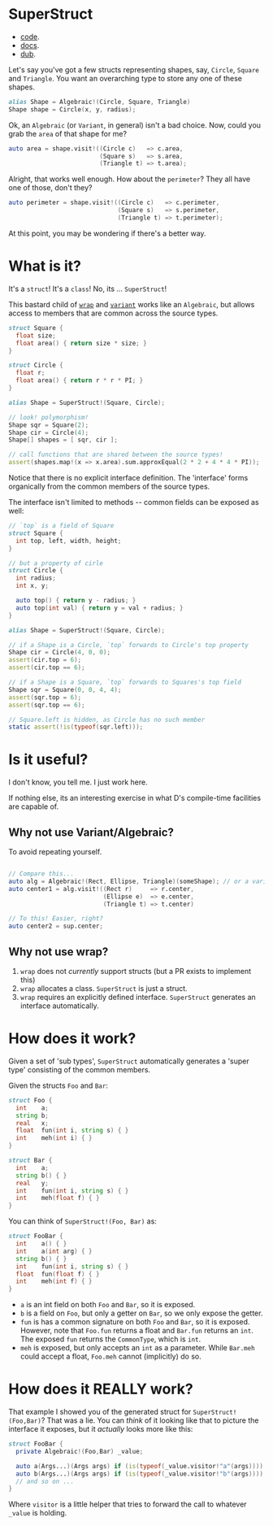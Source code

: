 SuperStruct
===

- [code](http://github.com/rcorre/superstruct).
- [docs](http://rcorre.github.io/superstruct).
- [dub](http://code.dlang.org/packages/superstruct).

Let's say you've got a few structs representing shapes, say, `Circle`, `Square`
and `Triangle`. You want an overarching type to store any one of these shapes.

```d
alias Shape = Algebraic!(Circle, Square, Triangle)
Shape shape = Circle(x, y, radius);
```

Ok, an `Algebraic` (or `Variant`, in general) isn't a bad choice. Now, could you 
grab the `area` of that shape for me?

```d
auto area = shape.visit!((Circle c)   => c.area,
                         (Square s)   => s.area,
                         (Triangle t) => t.area);
```

Alright, that works well enough. How about the `perimeter`? They all have one of
those, don't they?

```d
auto perimeter = shape.visit!((Circle c)   => c.perimeter,
                              (Square s)   => s.perimeter,
                              (Triangle t) => t.perimeter);
```

At this point, you may be wondering if there's a better way.

# What is it?

It's a `struct`! It's a `class`! No, its ...  `SuperStruct`!

This bastard child of
[`wrap`](http://dlang.org/phobos/std_typecons.html#.wrap) and
[`variant`](http://dlang.org/phobos/std_variant.html)
works like an `Algebraic`, but allows access to members that are common across
the source types.

```d
struct Square {
  float size;
  float area() { return size * size; }
}

struct Circle {
  float r;
  float area() { return r * r * PI; }
}

alias Shape = SuperStruct!(Square, Circle);

// look! polymorphism!
Shape sqr = Square(2);
Shape cir = Circle(4);
Shape[] shapes = [ sqr, cir ];

// call functions that are shared between the source types!
assert(shapes.map!(x => x.area).sum.approxEqual(2 * 2 + 4 * 4 * PI));
```

Notice that there is no explicit interface definition. The 'interface' forms
organically from the common members of the source types.

The interface isn't limited to methods -- common fields can be exposed as well:

```d
// `top` is a field of Square
struct Square {
  int top, left, width, height;
}

// but a property of cirle
struct Circle {
  int radius;
  int x, y;

  auto top() { return y - radius; }
  auto top(int val) { return y = val + radius; }
}

alias Shape = SuperStruct!(Square, Circle);

// if a Shape is a Circle, `top` forwards to Circle's top property
Shape cir = Circle(4, 0, 0);
assert(cir.top = 6);
assert(cir.top == 6);

// if a Shape is a Square, `top` forwards to Squares's top field
Shape sqr = Square(0, 0, 4, 4);
assert(sqr.top = 6);
assert(sqr.top == 6);

// Square.left is hidden, as Circle has no such member
static assert(!is(typeof(sqr.left)));
```

# Is it useful?

I don't know, you tell me. I just work here.

If nothing else, its an interesting exercise in what D's compile-time facilities
are capable of.

## Why not use Variant/Algebraic?

To avoid repeating yourself.

```d

// Compare this...
auto alg = Algebraic!(Rect, Ellipse, Triangle)(someShape); // or a variant
auto center1 = alg.visit!((Rect r)     => r.center,
                          (Ellipse e)  => e.center,
                          (Triangle t) => t.center)

// To this! Easier, right?
auto center2 = sup.center;
```

## Why not use wrap?

1. `wrap` does not _currently_ support structs (but a PR exists to implement this)
2. `wrap` allocates a class. `SuperStruct` is just a struct.
3. `wrap` requires an explicitly defined interface. `SuperStruct` generates an
   interface automatically.

# How does it work?
Given a set of 'sub types', `SuperStruct` automatically generates a 'super
type' consisting of the common members.

Given the structs `Foo` and `Bar`:

```d
struct Foo {
  int    a;
  string b;
  real   x;
  float  fun(int i, string s) { }
  int    meh(int i) { }
}

struct Bar {
  int    a;
  string b() { }
  real   y;
  int    fun(int i, string s) { }
  int    meh(float f) { }
}
```

You can think of `SuperStruct!(Foo, Bar)` as:

```d
struct FooBar {
  int    a() { }
  int    a(int arg) { }
  string b() { }
  int    fun(int i, string s) { }
  float  fun(float f) { }
  int    meh(int f) { }
}
```

- `a` is an int field on both `Foo` and `Bar`, so it is exposed.
- `b` is a field on `Foo`, but only a getter on `Bar`, so we only expose the getter.
- `fun` is has a common signature on both `Foo` and `Bar`, so it is exposed.
  However, note that `Foo.fun` returns a float and `Bar.fun` returns an `int`.
  The exposed `fun` returns the `CommonType`, which is `int`.
- `meh` is exposed, but only accepts an `int` as a parameter.
  While `Bar.meh` could accept a float, `Foo.meh` cannot (implicitly) do so.

# How does it REALLY work?
That example I showed you of the generated struct for `SuperStruct!(Foo,Bar)`?
That was a lie. You can _think_ of it looking like that to picture the interface
it exposes, but it _actually_ looks more like this:

```d
struct FooBar {
  private Algebraic!(Foo,Bar) _value;

  auto a(Args...)(Args args) if (is(typeof(_value.visitor!"a"(args)))) { }
  auto b(Args...)(Args args) if (is(typeof(_value.visitor!"b"(args)))) { }
  // and so on ...
}
```

Where `visitor` is a little helper that tries to forward the call to whatever
`_value` is holding.
